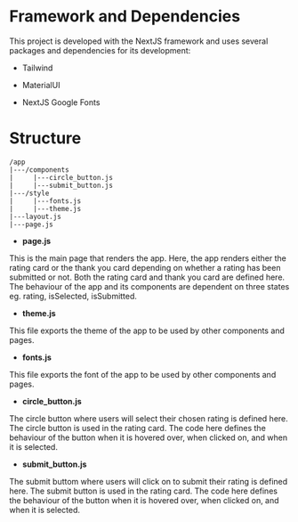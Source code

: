 
# Framework and Dependencies

This project is developed with the NextJS framework and uses several packages and dependencies for its development:

- Tailwind

- MaterialUI

- NextJS Google Fonts

# Structure

```
/app
|---/components
|     |---circle_button.js
|     |---submit_button.js
|---/style
|     |---fonts.js
|     |---theme.js
|---layout.js
|---page.js
```

- **page.js**

This is the main page that renders the app. Here, the app renders either the rating card or the thank you card depending on whether a rating has been submitted or not.
Both the rating card and thank you card are defined here. The behaviour of the app and its components are dependent on three states eg. rating, isSelected, isSubmitted.

- **theme.js** 

This file exports the theme of the app to be used by other components and pages.

- **fonts.js**

This file exports the font of the app to be used by other components and pages.

- **circle_button.js**
  
The circle button where users will select their chosen rating is defined here. The circle button is used in the rating card. The code here defines the behaviour of the button when it is hovered over, when clicked on, and when it is selected.

- **submit_button.js**
  
The submit buttom where users will click on to submit their rating is defined here. The submit button is used in the rating card. The code here defines the behaviour of the button when it is hovered over, when clicked on, and when it is selected.
